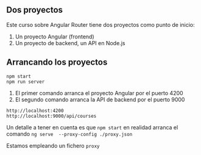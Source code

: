 ## Dos proyectos
Este curso sobre Angular Router tiene dos proyectos como punto de inicio: 
1. Un proyecto Angular (frontend)
2. Un proyecto de backend, un API en Node.js

## Arrancando los proyectos 
```shell
npm start 
npm run server
```
1. El primer comando arranca el proyecto Angular por el puerto 4200 
2. El segundo comando arranca la API de backend por el puerto 9000 

```shell
http://localhost:4200
http://localhost:9000/api/courses
```

Un detalle a tener en cuenta es que `npm start` en realidad arranca el comando `ng serve  --proxy-config ./proxy.json`

Estamos empleando un fichero `proxy`



